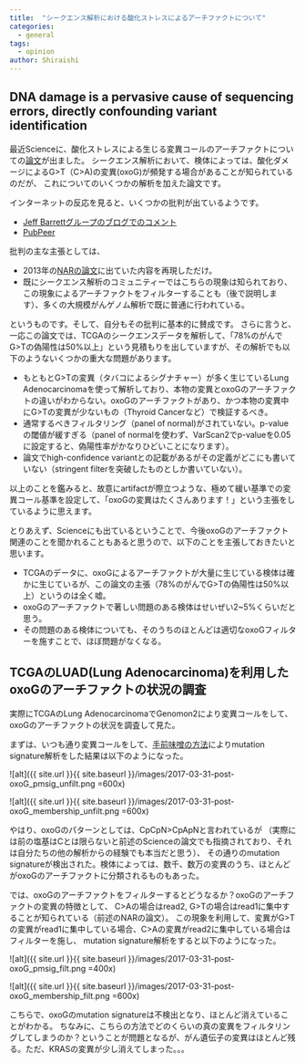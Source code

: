 ```yaml
---
title:  "シークエンス解析における酸化ストレスによるアーチファクトについて"
categories: 
  - general
tags:
  - opinion
author: Shiraishi
---
```


## DNA damage is a pervasive cause of sequencing errors, directly confounding variant identification

最近Scienceに、酸化ストレスによる生じる変異コールのアーチファクトについての[論文](http://science.sciencemag.org/content/355/6326/752)が出ました。
シークエンス解析において、検体によっては、酸化ダメージによるG>T（C>A)の変異(oxoG)が頻発する場合があることが知られているのだが、
これについてのいくつかの解析を加えた論文です。

インターネットの反応を見ると、いくつかの批判が出ているようです。
- [Jeff Barrettグループのブログでのコメント](https://wp.sanger.ac.uk/barrettgroup/2017/02/19/when-is-a-variant-not-a-variant/#more-1403)
- [PubPeer](https://pubpeer.com/publications/5AFA59CE25824E23AD4994E67FBC17)

批判の主な主張としては、
- 2013年の[NARの論文](https://academic.oup.com/nar/article/41/6/e67/2902364/Discovery-and-characterization-of-artifactual)に出ていた内容を再現しただけ。
- 既にシークエンス解析のコミュニティーではこちらの現象は知られており、この現象によるアーチファクトをフィルターすることも（後で説明します）、多くの大規模がんゲノム解析で既に普通に行われている。


というものです。そして、自分もその批判に基本的に賛成です。
さらに言うと、一応この論文では、TCGAのシークエンスデータを解析して、「78%のがんでG>Tの偽陽性は50%以上」という見積もりを出していますが、その解析でも以下のようないくつかの重大な問題があります。
- もともとG>Tの変異（タバコによるシグナチャー）が多く生じているLung Adenocarcinomaを使って解析しており、本物の変異とoxoGのアーチファクトの違いがわからない。oxoGのアーチファクトがあり、かつ本物の変異中にG>Tの変異が少ないもの（Thyroid Cancerなど）で検証するべき。
- 通常するべきフィルタリング（panel of normal)がされていない。p-valueの閾値が緩すぎる（panel of normalを使わず、VarScan2でp-valueを0.05に設定すると、偽陽性率がかなりひどいことになります）。
- 論文でhigh-confidence variantとの記載があるがその定義がどこにも書いていない（stringent filterを突破したものとしか書いていない）。

以上のことを鑑みると、故意にartifactが際立つような、極めて緩い基準での変異コール基準を設定して、「oxoGの変異はたくさんあります！」という主張をしているように思えます。

とりあえず、Scienceにも出ているということで、今後oxoGのアーチファクト関連のことを聞かれることもあると思うので、以下のことを主張しておきたいと思います。
- TCGAのデータに、oxoGによるアーチファクトが大量に生じている検体は確かに生じているが、この論文の主張（78%のがんでG>Tの偽陽性は50%以上）というのは全く嘘。
- oxoGのアーチファクトで著しい問題のある検体はせいぜい2~5%くらいだと思う。
- その問題のある検体についても、そのうちのほとんどは適切なoxoGフィルターを施すことで、ほぼ問題がなくなる。


## TCGAのLUAD(Lung Adenocarcinoma)を利用したoxoGのアーチファクトの状況の調査
実際にTCGAのLung AdenocarcinomaでGenomon2により変異コールをして、oxoGのアーチファクトの状況を調査して見た。

まずは、いつも通り変異コールをして、[手前味噌の方法](https://www.ncbi.nlm.nih.gov/pubmed/26630308)によりmutation signature解析をした結果は以下のようになった。

![alt]({{ site.url }}{{ site.baseurl }}/images/2017-03-31-post-oxoG_pmsig_unfilt.png =600x)

![alt]({{ site.url }}{{ site.baseurl }}/images/2017-03-31-post-oxoG_membership_unfilt.png =600x)

やはり、oxoGのパターンとしては、CpCpN>CpApNと言われているが
（実際には前の塩基はCとは限らないと前述のScienceの論文でも指摘されており、それは自分たちの他の解析からの経験でも本当だと思う）、
その通りのmutation signatureが検出された。検体によっては、数千、数万の変異のうち、ほとんどがoxoGのアーチファクトに分類されるものもあった。

では、oxoGのアーチファクトをフィルターするとどうなるか？oxoGのアーチファクトの変異の特徴として、
C>Aの場合はread2, G>Tの場合はread1に集中することが知られている（前述のNARの論文）。
この現象を利用して、変異がG>Tの変異がread1に集中している場合、C>Aの変異がread2に集中している場合はフィルターを施し、
mutation signature解析をすると以下のようになった。

![alt]({{ site.url }}{{ site.baseurl }}/images/2017-03-31-post-oxoG_pmsig_filt.png =400x)

![alt]({{ site.url }}{{ site.baseurl }}/images/2017-03-31-post-oxoG_membership_filt.png =600x)

こちらで、oxoGのmutation signatureは不検出となり、ほとんど消えていることがわかる。
ちなみに、こちらの方法でどのくらいの真の変異をフィルタリングしてしまうのか？ということが問題となるが、がん遺伝子の変異はほとんど残る。ただ、KRASの変異が少し消えてしまった。。。
